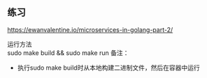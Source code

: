 ## 练习 
https://ewanvalentine.io/microservices-in-golang-part-2/

运行方法  
  sudo make build && sudo make run
备注：  
  - 执行sudo make build时从本地构建二进制文件，然后在容器中运行